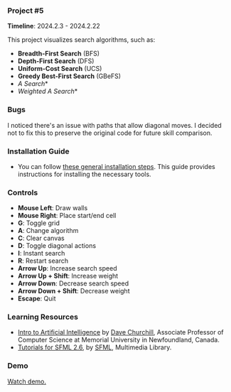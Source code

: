 ### Project #5
**Timeline**: 2024.2.3 - 2024.2.22

This project visualizes search algorithms, such as:
- **Breadth-First Search** (BFS)
- **Depth-First Search** (DFS)
- **Uniform-Cost Search** (UCS)
- **Greedy Best-First Search** (GBeFS)
- **A* Search**
- **Weighted A* Search**

### Bugs
I noticed there's an issue with paths that allow diagonal moves. I decided not to fix this to preserve the original code for future skill comparison.

### Installation Guide
- You can follow [these general installation steps](https://github.com/Andrew-Marked-One/General_installation_guide/blob/main/README.md). This guide provides instructions for installing the necessary tools.

### Controls
- **Mouse Left**: Draw walls
- **Mouse Right**: Place start/end cell
- **G**: Toggle grid
- **A**: Change algorithm
- **C**: Clear canvas
- **D**: Toggle diagonal actions
- **I**: Instant search
- **R**: Restart search
- **Arrow Up**: Increase search speed
- **Arrow Up + Shift**: Increase weight
- **Arrow Down**: Decrease search speed
- **Arrow Down + Shift**: Decrease weight
- **Escape**: Quit

### Learning Resources
- [Intro to Artificial Intelligence](https://www.youtube.com/watch?v=AzUZiUz-Wpc&list=PL_xRyXins84-dTmpL68AKv7UFAEvIeIr1&index=1) by [Dave Churchill](https://www.youtube.com/c/DaveChurchill), Associate Professor of Computer Science at Memorial University in Newfoundland, Canada.
- [Tutorials for SFML 2.6](https://www.sfml-dev.org/tutorials/2.6/), by [SFML](https://www.sfml-dev.org/index.php), Multimedia Library.

### Demo
[Watch demo.](https://www.youtube.com/watch?v=dXUrjvEJ3Mw)
